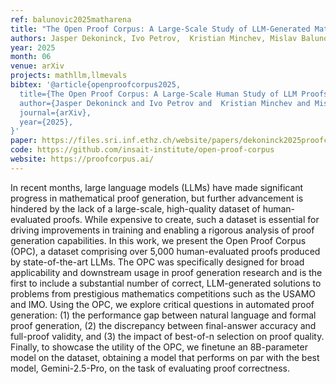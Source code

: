 ```yaml
---
ref: balunovic2025matharena
title: "The Open Proof Corpus: A Large-Scale Study of LLM-Generated Mathematical Proofs"
authors: Jasper Dekoninck, Ivo Petrov,  Kristian Minchev, Mislav Balunovic, Martin Vechev, Miroslav Marinov, Maria Drencheva, Lyuba Konova, Milen Milenov Shumanov, Kaloyan Tsvetkov, Nikolay Drenchev, Lazar D. Todorov, Kalina Nikolova, Nikolay Georgiev, Vanesa Kalinkova, Margulan Ismoldayev
year: 2025
month: 06
venue: arXiv
projects: mathllm,llmevals
bibtex: '@article{openproofcorpus2025,
  title={The Open Proof Corpus: A Large-Scale Human Study of LLM Proofs},
  author={Jasper Dekoninck and Ivo Petrov and  Kristian Minchev and Mislav Balunovic and Martin Vechev and Miroslav Marinov and Maria Drencheva and Lyuba Konova and Milen Milenov Shumanov and Kaloyan Tsvetkov and Nikolay Drenchev and Lazar D. Todorov and Kalina Nikolova and Nikolay Georgiev and Vanesa Kalinkova and Margulan Ismoldayev},
  journal={arXiv},
  year={2025},
}'
paper: https://files.sri.inf.ethz.ch/website/papers/dekoninck2025proofcorpus.pdf
code: https://github.com/insait-institute/open-proof-corpus
website: https://proofcorpus.ai/
---
```

In recent months, large language models (LLMs) have made significant progress in mathematical proof generation, but further advancement is hindered by the lack of a large-scale, high-quality dataset of human-evaluated proofs. While expensive to create, such a dataset is essential for driving improvements in training and enabling a rigorous analysis of proof generation capabilities. In this work, we present the Open Proof Corpus (OPC), a dataset comprising over 5,000 human-evaluated proofs produced by state-of-the-art LLMs. The OPC was specifically designed for broad applicability and downstream usage in proof generation research and is the first to include a substantial number of correct, LLM-generated solutions to problems from prestigious mathematics competitions such as the USAMO and IMO. Using the OPC, we explore critical questions in automated proof generation: (1) the performance gap between natural language and formal proof generation, (2) the discrepancy between final-answer accuracy and full-proof validity, and (3) the impact of best-of-n selection on proof quality. Finally, to showcase the utility of the OPC, we finetune an 8B-parameter model on the dataset, obtaining a model that performs on par with the best model, Gemini-2.5-Pro, on the task of evaluating proof correctness.